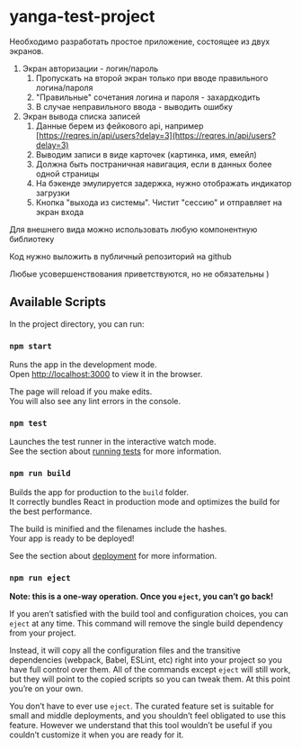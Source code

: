 # yanga-test-project

Необходимо разработать простое приложение, состоящее из двух экранов.

1. Экран авторизации - логин/пароль
    1. Пропускать на второй экран только при вводе правильного логина/пароля
    2. "Правильные" сочетания логина и пароля - захардкодить
    3. В случае неправильного ввода - выводить ошибку
2. Экран вывода списка записей
    1. Данные берем из фейкового api, например [https://reqres.in/api/users?delay=3](https://reqres.in/api/users?delay=3)
    2. Выводим записи в виде карточек (картинка, имя, емейл)
    3. Должна быть постраничная навигация, если в данных более одной страницы
    4. На бэкенде эмулируется задержка, нужно отображать индикатор загрузки
    5. Кнопка "выхода из системы". Чистит "сессию" и отправляет на экран входа

Для внешнего вида можно использовать любую компонентную библиотеку

Код нужно выложить в публичный репозиторий на github

Любые усовершенствования приветствуются, но не обязательны )

## Available Scripts

In the project directory, you can run:

### `npm start`

Runs the app in the development mode.\
Open [http://localhost:3000](http://localhost:3000) to view it in the browser.

The page will reload if you make edits.\
You will also see any lint errors in the console.

### `npm test`

Launches the test runner in the interactive watch mode.\
See the section about [running tests](https://facebook.github.io/create-react-app/docs/running-tests) for more information.

### `npm run build`

Builds the app for production to the `build` folder.\
It correctly bundles React in production mode and optimizes the build for the best performance.

The build is minified and the filenames include the hashes.\
Your app is ready to be deployed!

See the section about [deployment](https://facebook.github.io/create-react-app/docs/deployment) for more information.

### `npm run eject`

**Note: this is a one-way operation. Once you `eject`, you can’t go back!**

If you aren’t satisfied with the build tool and configuration choices, you can `eject` at any time. This command will remove the single build dependency from your project.

Instead, it will copy all the configuration files and the transitive dependencies (webpack, Babel, ESLint, etc) right into your project so you have full control over them. All of the commands except `eject` will still work, but they will point to the copied scripts so you can tweak them. At this point you’re on your own.

You don’t have to ever use `eject`. The curated feature set is suitable for small and middle deployments, and you shouldn’t feel obligated to use this feature. However we understand that this tool wouldn’t be useful if you couldn’t customize it when you are ready for it.